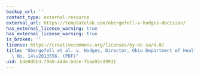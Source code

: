 ```yaml
---
backup_url: ''
content_type: external-resource
external_url: https://templatelab.com/obergefell-v-hodges-decision/
has_external_licence_warning: true
has_external_license_warning: true
is_broken: ''
license: https://creativecommons.org/licenses/by-nc-sa/4.0/
title: "Obergefell et al. v. Hodges, Director, Ohio Department of Health, et al.,\
  \ No. 14\u2013556. (PDF)"
uid: bde0dbb3-79a8-44de-bdce-fbaa92cd9931
---
```

